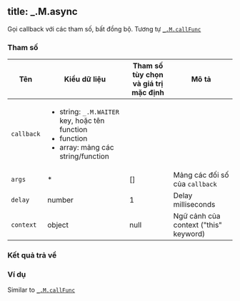 title: _.M.async
-----

Gọi callback với các tham số, bất đồng bộ. Tương tự [`_.M.callFunc`](!Core/Functions/callFunc)

### Tham số
<table class="table table-striped">
    <thead>
    <tr>
        <th>Tên</th>
        <th>Kiểu dữ liệu</th>
        <th>Tham số tùy chọn và giá trị mặc định</th>
        <th>Mô tả</th>
    </tr>
    </thead>
    <tbody>
    <tr>
        <td><code>callback</code></td>
        <td>
            <ul>
                <li>string: <code>_.M.WAITER</code> key, hoặc tên function</li>
                <li>function</li>
                <li>array: mảng các string/function</li>
            </ul>
        </td>
        <td></td>
        <td></td>
    </tr>
    <tr>
        <td><code>args</code></td>
        <td>*</td>
        <td>[]</td>
        <td>Mảng các đối số của <code>callback</code></td>
    </tr>
    <tr>
        <td><code>delay</code></td>
        <td>number</td>
        <td>1</td>
        <td>Delay milliseconds</td>
    </tr>
    <tr>
        <td><code>context</code></td>
        <td>object</td>
        <td>null</td>
        <td>Ngữ cảnh của context ("this" keyword)</td>
    </tr>
    </tbody>
</table>

### Kết quả trả về
<dl class="dl-horizontal">
    <dt></dt>
    <dd></dd>
</dl>

### Ví dụ
Similar to [`_.M.callFunc`](!Core/Functions/callFunc)